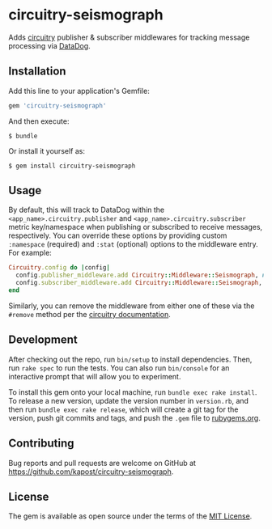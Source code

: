 # circuitry-seismograph

Adds [circuitry](https://github.com/kapost/circuitry) publisher & subscriber middlewares for
tracking message processing via [DataDog](https://www.datadoghq.com/).

## Installation

Add this line to your application's Gemfile:

```ruby
gem 'circuitry-seismograph'
```

And then execute:

    $ bundle

Or install it yourself as:

    $ gem install circuitry-seismograph

## Usage

By default, this will track to DataDog within the `<app_name>.circuitry.publisher` and
`<app_name>.circuitry.subscriber` metric key/namespace when publishing or subscribed to receive
messages, respectively. You can override these options by providing custom `:namespace` (required)
and `:stat` (optional) options to the middleware entry. For example:

```ruby
Circuitry.config do |config|
  config.publisher_middleware.add Circuitry::Middleware::Seismograph, namespace: 'messages', stat: 'pub'
  config.subscriber_middleware.add Circuitry::Middleware::Seismograph, namespace: 'messages', stat: 'sub'
end
```

Similarly, you can remove the middleware from either one of these via the `#remove` method per the
[circuitry documentation](https://github.com/kapost/circuitry#middleware).

## Development

After checking out the repo, run `bin/setup` to install dependencies. Then, run `rake spec` to run
the tests. You can also run `bin/console` for an interactive prompt that will allow you to
experiment.

To install this gem onto your local machine, run `bundle exec rake install`. To release a new
version, update the version number in `version.rb`, and then run `bundle exec rake release`, which
will create a git tag for the version, push git commits and tags, and push the `.gem` file to
[rubygems.org](https://rubygems.org).

## Contributing

Bug reports and pull requests are welcome on GitHub at https://github.com/kapost/circuitry-seismograph.

## License

The gem is available as open source under the terms of the [MIT License](http://opensource.org/licenses/MIT).
